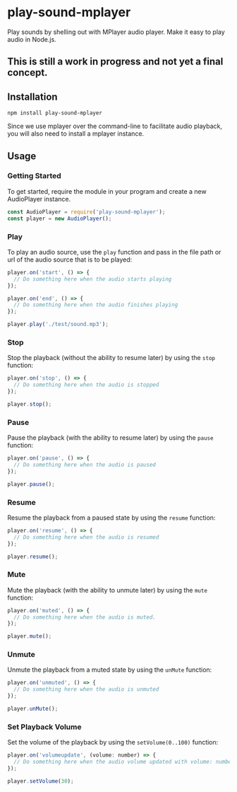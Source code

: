 # play-sound-mplayer
Play sounds by shelling out with MPlayer audio player. Make it easy to play audio in Node.js.

## This is still a work in progress and not yet a final concept.

## Installation
```
npm install play-sound-mplayer
```
Since we use  mplayer over the command-line to facilitate audio playback, you will also need to install a mplayer instance.

## Usage
### Getting Started
To get started, require the module in your program and create a new AudioPlayer instance. 

```javascript
const AudioPlayer = require('play-sound-mplayer');
const player = new AudioPlayer();
```

### Play
To play an audio source, use the `play` function and pass in the file path  or url of the audio source that is to be played:

```javascript
player.on('start', () => {
  // Do something here when the audio starts playing
});

player.on('end', () => {
  // Do something here when the audio finishes playing
});

player.play('./test/sound.mp3');
```

### Stop
Stop the playback (without the ability to resume later) by using the `stop` function:

```javascript
player.on('stop', () => {
  // Do something here when the audio is stopped
});

player.stop();
```

### Pause
Pause the playback (with the ability to resume later) by using the `pause` function:

```javascript
player.on('pause', () => {
  // Do something here when the audio is paused
});

player.pause();
```

### Resume
Resume the playback from a paused state by using the `resume` function:

```javascript
player.on('resume', () => {
  // Do something here when the audio is resumed
});

player.resume();
```

### Mute
Mute the playback (with the ability to unmute later) by using the `mute` function:

```javascript
player.on('muted', () => {
  // Do something here when the audio is muted.
});

player.mute();
```

### Unmute
Unmute the playback from a muted state by using the `unMute` function:

```javascript
player.on('unmuted', () => {
  // Do something here when the audio is unmuted
});

player.unMute();
```

### Set Playback Volume
Set the volume of the playback by using the `setVolume(0..100)` function:

```javascript
player.on('volumeupdate', (volume: number) => {
  // Do something here when the audio volume updated with volume: number 0..100
});

player.setVolume(30);
```